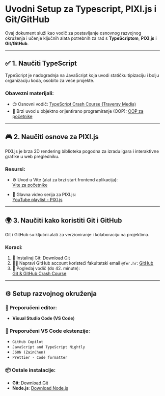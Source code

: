 # Uvodni Setup za Typescript, PIXI.js i Git/GitHub

Ovaj dokument služi kao vodič za postavljanje osnovnog razvojnog okruženja i učenje ključnih alata potrebnih za rad s **TypeScriptom**, **PIXI.js** i **Git/GitHub**.

---

## ✅ 1. Naučiti TypeScript

TypeScript je nadogradnja na JavaScript koja uvodi statičku tipizaciju i bolju organizaciju koda, osobito za veće projekte.

### Obavezni materijali:
- 📺 Osnovni vodič: [TypeScript Crash Course (Traversy Media)](https://www.youtube.com/watch?v=30LWjhZzg50)
- 🧠 Brzi uvod u objektno orijentirano programiranje (OOP): [OOP za početnike](https://www.youtube.com/watch?v=fsVL_xrYO0w)

---

## 🎮 2. Naučiti osnove za PIXI.js

PIXI.js je brza 2D rendering biblioteka pogodna za izradu igara i interaktivne grafike u web pregledniku.

### Resursi:
- ⚙️ Uvod u Vite (alat za brzi start frontend aplikacija):  
  [Vite za početnike](https://www.youtube.com/watch?v=KCrXgy8qtjM)
  
- 🎥 Glavna video serija za PIXI.js:  
  [YouTube playlist - PIXI.js](https://www.youtube.com/watch?v=kkbzL5dXezU&list=PLjcjAqAnHd1ELH6j5RZaT2Ilvwj1sMCi6)

---

## 🌍 3. Naučiti kako koristiti Git i GitHub

Git i GitHub su ključni alati za verzioniranje i kolaboraciju na projektima.

### Koraci:
1. 🔧 Instaliraj Git: [Download Git](https://git-scm.com/downloads/win)
2. 🧑‍💻 Napravi GitHub account koristeći fakultetski email `@fer.hr`: [GitHub](https://github.com/)
3. 🎥 Pogledaj vodič (do 42. minute):  
   [Git & GitHub Crash Course](https://www.youtube.com/watch?v=S7XpTAnSDL4)

---

## ⚙️ Setup razvojnog okruženja

### 🧠 Preporučeni editor:
- **Visual Studio Code (VS Code)**

### 🧩 Preporučeni VS Code ekstenzije:
- `GitHub Copilot`
- `JavaScript and TypeScript Nightly`
- `JSON (ZainChen)`
- `Prettier - Code formatter`

### 📦 Ostale instalacije:
- **Git**: [Download Git](https://git-scm.com/downloads/win)
- **Node.js**: [Download Node.js](https://nodejs.org)

